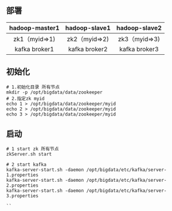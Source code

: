 
## 部署


| hadoop-master1 | hadoop-slave1 | hadoop-slave2 |
|:--------------:|:-------------:|:-------------:|
| zk1（myid=>1)  | zk2（myid=>2) | zk3（myid=>3) |
| kafka broker1  | kafka broker2 | kafka broker3 |


## 初始化

```
# 1.初始化目录 所有节点
mkdir -p /opt/bigdata/data/zookeeper
# 2.指定zk myid
echo 1 > /opt/bigdata/data/zookeeper/myid 
echo 2 > /opt/bigdata/data/zookeeper/myid 
echo 3 > /opt/bigdata/data/zookeeper/myid 
```
## 启动
```
# 1 start zk 所有节点
zkServer.sh start

# 2 start kafka
kafka-server-start.sh -daemon /opt/bigdata/etc/kafka/server-1.properties
kafka-server-start.sh -daemon /opt/bigdata/etc/kafka/server-2.properties
kafka-server-start.sh -daemon /opt/bigdata/etc/kafka/server-3.properties

``